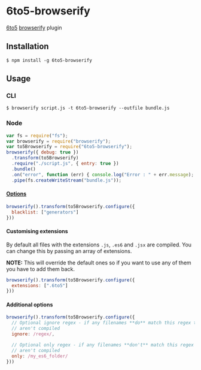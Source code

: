 # 6to5-browserify

[6to5](https://github.com/6to5/6to5) [browserify](https://github.com/substack/node-browserify) plugin

## Installation

    $ npm install -g 6to5-browserify

## Usage

### CLI

    $ browserify script.js -t 6to5-browserify --outfile bundle.js

### Node

```javascript
var fs = require("fs");
var browserify = require("browserify");
var to5Browserify = require("6to5-browserify");
browserify({ debug: true })
  .transform(to5Browserify)
  .require("./script.js", { entry: true })
  .bundle()
  .on("error", function (err) { console.log("Error : " + err.message); })
  .pipe(fs.createWriteStream("bundle.js"));
```

#### [Options](https://6to5.github.io/usage.html#options)

```javascript
browserify().transform(to5Browserify.configure({
  blacklist: ["generators"]
}))
```

#### Customising extensions

By default all files with the extensions `.js`, `.es6` and `.jsx` are compiled.
You can change this by passing an array of extensions.

**NOTE:** This will override the default ones so if you want to use any of them
you have to add them back.

```javascript
browserify().transform(to5Browserify.configure({
  extensions: [".6to5"]
}))
```

#### Additional options

```javascript
browserify().transform(to5Browserify.configure({
  // Optional ignore regex - if any filenames **do** match this regex then they
  // aren't compiled
  ignore: /regex/,

  // Optional only regex - if any filenames **don't** match this regex then they
  // aren't compiled
  only: /my_es6_folder/
}))
```
